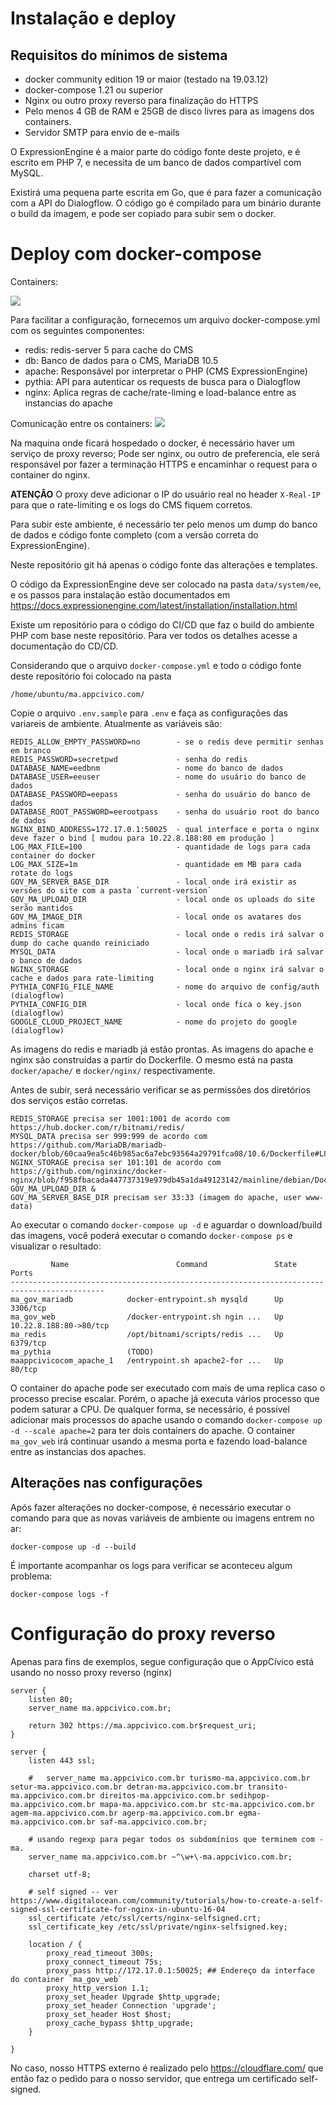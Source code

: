 # Instalação e deploy


## Requisitos do mínimos de sistema

- docker community edition 19 or maior (testado na 19.03.12)
- docker-compose 1.21 ou superior
- Nginx ou outro proxy reverso para finalização do HTTPS
- Pelo menos 4 GB de RAM e 25GB de disco livres para as imagens dos containers.
- Servidor SMTP para envio de e-mails

O ExpressionEngine é a maior parte do código fonte deste projeto, e é escrito em PHP 7, e necessita de um banco de dados compartível com MySQL.

Existirá uma pequena parte escrita em Go, que é para fazer a comunicação com a API do Dialogflow. O código go é compilado para um binário durante o build da imagem, e pode ser copiado para subir sem o docker.

# Deploy com docker-compose

Containers:

<img src="https://raw.githubusercontent.com/AppCivico/gov-tech__ma/main/docs/extraDocs/container_ma_gov.svg">

Para facilitar a configuração, fornecemos um arquivo docker-compose.yml com os seguintes componentes:

- redis: redis-server 5 para cache do CMS
- db: Banco de dados para o CMS, MariaDB 10.5
- apache: Responsável por interpretar o PHP (CMS ExpressionEngine)
- pythia: API para autenticar os requests de busca para o Dialogflow
- nginx: Aplica regras de cache/rate-liming e load-balance entre as instancias do apache

Comunicação entre os containers:
<img src="https://github.com/AppCivico/gov-tech__ma/blob/main/docs/extraDocs/conexoes-entre-containers-v2.png?raw=true">

Na maquina onde ficará hospedado o docker, é necessário haver um serviço de proxy reverso; Pode ser nginx, ou outro de preferencia, ele será responsável por fazer a terminação HTTPS e encaminhar o request para o container do nginx.

**ATENÇÂO** O proxy deve adicionar o IP do usuário real no header `X-Real-IP` para que o rate-limiting e os logs do CMS fiquem corretos.


Para subir este ambiente, é necessário ter pelo menos um dump do banco de dados e código fonte completo (com a versão correta do ExpressionEngine).

Neste repositório git há apenas o código fonte das alterações e templates.

O código da ExpressionEngine deve ser colocado na pasta `data/system/ee`, e os passos para instalação estão documentados em https://docs.expressionengine.com/latest/installation/installation.html

Existe um repositório para o código do CI/CD que faz o build do ambiente PHP com base neste repositório. Para ver todos os detalhes acesse a documentação do CD/CD.

Considerando que o arquivo `docker-compose.yml` e todo o código fonte deste repositório foi colocado na pasta

    /home/ubuntu/ma.appcivico.com/

Copie o arquivo `.env.sample` para `.env` e faça as configurações das variareis de ambiente. Atualmente as variáveis são:

    REDIS_ALLOW_EMPTY_PASSWORD=no        - se o redis deve permitir senhas em branco
    REDIS_PASSWORD=secretpwd             - senha do redis
    DATABASE_NAME=eedbnm                 - nome do banco de dados
    DATABASE_USER=eeuser                 - nome do usuário do banco de dados
    DATABASE_PASSWORD=eepass             - senha do usuário do banco de dados
    DATABASE_ROOT_PASSWORD=eerootpass    - senha do usuário root do banco de dados
    NGINX_BIND_ADDRESS=172.17.0.1:50025  - qual interface e porta o nginx deve fazer o bind [ mudou para 10.22.8.188:80 em produção ]
    LOG_MAX_FILE=100                     - quantidade de logs para cada container do docker
    LOG_MAX_SIZE=1m                      - quantidade em MB para cada rotate do logs
    GOV_MA_SERVER_BASE_DIR               - local onde irá existir as versões do site com a pasta `current-version`
    GOV_MA_UPLOAD_DIR                    - local onde os uploads do site serão mantidos
    GOV_MA_IMAGE_DIR                     - local onde os avatares dos admins ficam
    REDIS_STORAGE                        - local onde o redis irá salvar o dump do cache quando reiniciado
    MYSQL_DATA                           - local onde o mariadb irá salvar o banco de dados
    NGINX_STORAGE                        - local onde o nginx irá salvar o cache e dados para rate-limiting
    PYTHIA_CONFIG_FILE_NAME              - nome do arquivo de config/auth (dialogflow)
    PYTHIA_CONFIG_DIR                    - local onde fica o key.json (dialogflow)
    GOOGLE_CLOUD_PROJECT_NAME            - nome do projeto do google (dialogflow)


As imagens do redis e mariadb já estão prontas. As imagens do apache e nginx são construídas a partir do Dockerfile. O mesmo está na pasta `docker/apache/` e `docker/nginx/` respectivamente.

Antes de subir, será necessário verificar se as permissões dos diretórios dos serviços estão corretas.

    REDIS_STORAGE precisa ser 1001:1001 de acordo com https://hub.docker.com/r/bitnami/redis/
    MYSQL_DATA precisa ser 999:999 de acordo com https://github.com/MariaDB/mariadb-docker/blob/60caa9ea5c46b985ac6a7ebc93564a29791fca08/10.6/Dockerfile#L89
    NGINX_STORAGE precisa ser 101:101 de acordo com https://github.com/nginxinc/docker-nginx/blob/f958fbacada447737319e979db45a1da49123142/mainline/debian/Dockerfile#L14
    GOV_MA_UPLOAD_DIR &
    GOV_MA_SERVER_BASE_DIR precisam ser 33:33 (imagem do apache, user www-data)


Ao executar o comando `docker-compose up -d` e aguardar o download/build das imagens, você poderá executar o comando `docker-compose ps` e visualizar o resultado:

             Name                        Command               State            Ports
    -------------------------------------------------------------------------------------------
    ma_gov_mariadb            docker-entrypoint.sh mysqld      Up      3306/tcp
    ma_gov_web                /docker-entrypoint.sh ngin ...   Up      10.22.8.188:80->80/tcp
    ma_redis                  /opt/bitnami/scripts/redis ...   Up      6379/tcp
    ma_pythia                 (TODO)
    maappcivicocom_apache_1   /entrypoint.sh apache2-for ...   Up      80/tcp

O container do apache pode ser executado com mais de uma replica caso o processo precise escalar. Porém, o apache já executa vários processo que podem saturar a CPU. De qualquer forma, se necessário, é possível adicionar mais processos do apache usando o comando `docker-compose up -d --scale apache=2` para ter dois containers do apache. O container `ma_gov_web` irá continuar usando a mesma porta e fazendo load-balance entre as instancias dos apaches.

## Alterações nas configurações

Após fazer alterações no docker-compose, é necessário executar o comando para que as novas variáveis de ambiente ou imagens entrem no ar:

    docker-compose up -d --build

É importante acompanhar os logs para verificar se aconteceu algum problema:

    docker-compose logs -f

# Configuração do proxy reverso

Apenas para fins de exemplos, segue configuração que o AppCívico está usando no nosso proxy reverso (nginx)


    server {
        listen 80;
        server_name ma.appcivico.com.br;

        return 302 https://ma.appcivico.com.br$request_uri;
    }

    server {
        listen 443 ssl;

        #	server_name ma.appcivico.com.br turismo-ma.appcivico.com.br setur-ma.appcivico.com.br detran-ma.appcivico.com.br transito-ma.appcivico.com.br direitos-ma.appcivico.com.br sedihpop-ma.appcivico.com.br mapa-ma.appcivico.com.br stc-ma.appcivico.com.br agem-ma.appcivico.com.br agerp-ma.appcivico.com.br egma-ma.appcivico.com.br saf-ma.appcivico.com.br;

        # usando regexp para pegar todos os subdomínios que terminem com -ma.
        server_name ma.appcivico.com.br ~^\w+\-ma.appcivico.com.br;

        charset utf-8;

        # self signed -- ver https://www.digitalocean.com/community/tutorials/how-to-create-a-self-signed-ssl-certificate-for-nginx-in-ubuntu-16-04
        ssl_certificate /etc/ssl/certs/nginx-selfsigned.crt;
        ssl_certificate_key /etc/ssl/private/nginx-selfsigned.key;

        location / {
            proxy_read_timeout 300s;
            proxy_connect_timeout 75s;
            proxy_pass http://172.17.0.1:50025; ## Endereço da interface do container `ma_gov_web`
            proxy_http_version 1.1;
            proxy_set_header Upgrade $http_upgrade;
            proxy_set_header Connection 'upgrade';
            proxy_set_header Host $host;
            proxy_cache_bypass $http_upgrade;
        }

    }

No caso, nosso HTTPS externo é realizado pelo https://cloudflare.com/ que então faz o pedido para o nosso servidor, que entrega um certificado self-signed.



